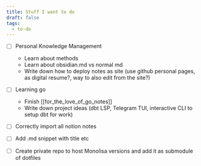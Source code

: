 ```yaml
---
title: Stuff I want to do
draft: false
tags:
  - to-do
---
```


- [ ] Personal Knowledge Management
  - Learn about methods
  - Learn about obsidian.md vs normal md
  - Write down how to deploy notes as site (use github personal pages, as digital resume?, way to also edit from the site?)

- [ ] Learning go
  - Finish [[for_the_love_of_go_notes]]
  - Write down project ideas (dbt LSP, Telegram TUI, interactive CLI to setup dbt for work)

- [ ] Correctly import all notion notes

- [ ] Add .md snippet with title etc

- [ ] Create private repo to host Monolisa versions and add it as submodule of dotfiles
